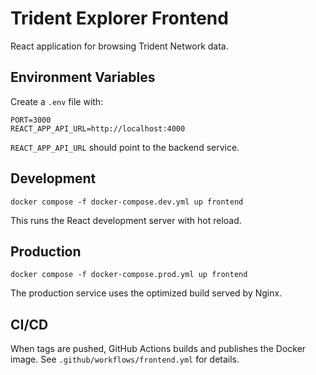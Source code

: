 # Trident Explorer Frontend

React application for browsing Trident Network data.

## Environment Variables

Create a `.env` file with:

```
PORT=3000
REACT_APP_API_URL=http://localhost:4000
```

`REACT_APP_API_URL` should point to the backend service.

## Development

```
docker compose -f docker-compose.dev.yml up frontend
```

This runs the React development server with hot reload.

## Production

```
docker compose -f docker-compose.prod.yml up frontend
```

The production service uses the optimized build served by Nginx.

## CI/CD

When tags are pushed, GitHub Actions builds and publishes the Docker image. See `.github/workflows/frontend.yml` for details.
